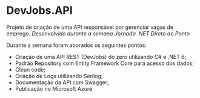 # DevJobs.API
Projeto de criação de uma API responsável por gerenciar vagas de emprego. <i>Desenvolvido durante a semana Jornada .NET Direto ao Ponto</i>

Durante a semana foram aborados os seguintes pontos:
* Criação de uma API REST (DevJobs) do zero utilizando C# e .NET 6;
* Padrão Repository com Entity Framework Core para acesso dos dados;
* Clean code;
* Criação de Logs utilizando Serilog;
* Documentação da API com Swagger;
* Publicação no Microsoft Azure